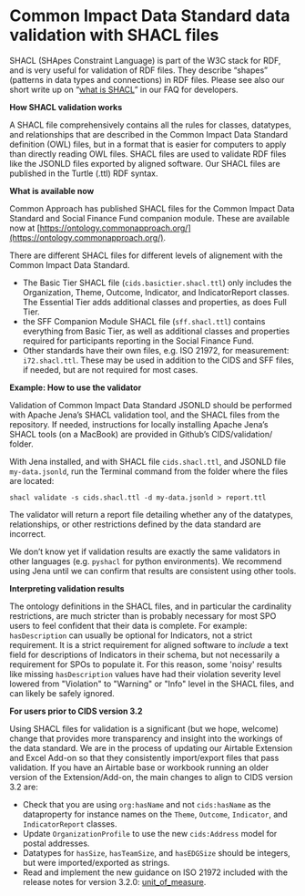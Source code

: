 # Common Impact Data Standard data validation with SHACL files

SHACL (SHApes Constraint Language) is part of the W3C stack for RDF, and is very useful for validation of RDF files. They describe “shapes” (patterns in data types and connections) in RDF files. Please see also our short write up on “[what is SHACL](https://github.com/commonapproach/CIDS/blob/main/faq/what-is-shacl.md)” in our FAQ for developers.  

**How SHACL validation works**

A SHACL file comprehensively contains all the rules for classes, datatypes, and relationships that are described in the Common Impact Data Standard definition (OWL) files, but in a format that is easier for computers to apply than directly reading OWL files. SHACL files are used to validate RDF files like the JSONLD files exported by aligned software. Our SHACL files are published in the Turtle (.ttl) RDF syntax. 

**What is available now**

Common Approach has published SHACL files for the Common Impact Data Standard and Social Finance Fund companion module. These are available now at [https://ontology.commonapproach.org/](https://ontology.commonapproach.org/). 

There are different SHACL files for different levels of alignement with the Common Impact Data Standard. 

* The Basic Tier SHACL file (`cids.basictier.shacl.ttl`) only includes the Organization, Theme, Outcome, Indicator, and IndicatorReport classes. The Essential Tier adds additional classes and properties, as does Full Tier.
* the SFF Companion Module SHACL file (`sff.shacl.ttl`) contains everything from Basic Tier, as well as additional classes and properties required for participants reporting in the Social Finance Fund. 
* Other standards have their own files, e.g. ISO 21972, for measurement: `i72.shacl.ttl`. These may be used in addition to the CIDS and SFF files, if needed, but are not required for most cases. 

**Example: How to use the validator**

Validation of Common Impact Data Standard JSONLD should be performed with Apache Jena’s SHACL validation tool, and the SHACL files from the repository. If needed, instructions for locally installing Apache Jena’s SHACL tools (on a MacBook) are provided in Github’s CIDS/validation/ folder. 

With Jena installed, and with SHACL file `cids.shacl.ttl`, and JSONLD file `my-data.jsonld`, run the Terminal command from the folder where the files are located:

`shacl validate -s cids.shacl.ttl -d my-data.jsonld > report.ttl`

The validator will return a report file detailing whether any of the datatypes, relationships, or other restrictions defined by the data standard are incorrect. 

We don’t know yet if validation results are exactly the same validators in other languages (e.g. `pyshacl` for python environments). We recommend using Jena until we can confirm that results are consistent using other tools. 

**Interpreting validation results**

The ontology definitions in the SHACL files, and in particular the cardinality restrictions, are much stricter than is probably necessary for most SPO users to feel confident that their data is complete. For example: `hasDescription` can usually be optional for Indicators, not a strict requirement. It is a strict requirement for aligned software to *include* a text field for descriptions of Indicators in their schema, but not necessarily a requirement for SPOs to populate it. For this reason, some 'noisy' results like missing `hasDescription` values have had their violation severity level lowered from "Violation" to "Warning" or "Info" level in the SHACL files, and can likely be safely ignored. 

**For users prior to CIDS version 3.2**

Using SHACL files for validation is a significant (but we hope, welcome) change that provides more transparency and insight into the workings of the data standard. We are in the process of updating our Airtable Extension and Excel Add-on so that they consistently import/export files that pass validation. If you have an Airtable base or workbook running an older version of the Extension/Add-on, the main changes to align to CIDS version 3.2 are:

* Check that you are using `org:hasName` and not `cids:hasName` as the dataproperty for instance names on the `Theme`, `Outcome`, `Indicator`, and `IndicatorReport` classes.  
* Update `OrganizationProfile` to use the new `cids:Address` model for postal addresses.  
* Datatypes for `hasSize`, `hasTeamSize`, and `hasEDGSize` should be integers, but were imported/exported as strings.  
* Read and implement the new guidance on ISO 21972 included with the release notes for version 3.2.0: [unit\_of\_measure](https://docs.google.com/document/d/1uYTOpFYPfFz2eKiRdUWi9RxWWILsU5P7L_IrCLre2_Q/edit?tab=t.0).
